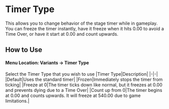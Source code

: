 # Timer Type
This allows you to change behavior of the stage timer while in gameplay. You can freeze the timer instantly, have it freeze when it hits 0.00 to avoid a Time Over, or have it start at 0.00 and count upwards.

## How to Use
#### Menu Location: Variants -> Timer Type
Select the Timer Type that you wish to use
|Timer Type|Description|
|-|-|
|Default|Uses the standard timer|
|Frozen|Immediately stops the timer from ticking|
|Freeze at 0|The timer ticks down like normal, but it freezes at 0.00 and prevents dying due to a Time Over|
|Count up from 0|The timer begins at 0.00 and counts upwards. It will freeze at 540.00 due to game limitations.|